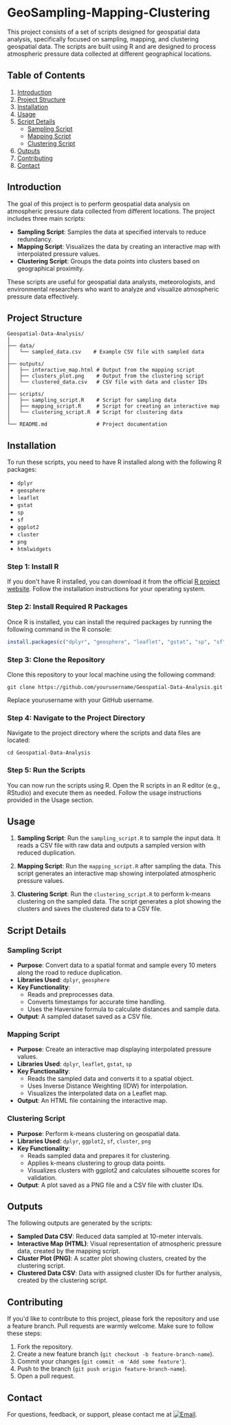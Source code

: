# GeoSampling-Mapping-Clustering
This project consists of a set of scripts designed for geospatial data analysis, specifically focused on sampling, mapping, and clustering geospatial data. The scripts are built using R and are designed to process atmospheric pressure data collected at different geographical locations.

## Table of Contents

1. [Introduction](#introduction)
2. [Project Structure](#project-structure)
3. [Installation](#installation)
4. [Usage](#usage)
5. [Script Details](#script-details)
    - [Sampling Script](#sampling-script)
    - [Mapping Script](#mapping-script)
    - [Clustering Script](#clustering-script)
6. [Outputs](#outputs)
7. [Contributing](#contributing)
8. [Contact](#contact)

## Introduction

The goal of this project is to perform geospatial data analysis on atmospheric pressure data collected from different locations. The project includes three main scripts:

- **Sampling Script**: Samples the data at specified intervals to reduce redundancy.
- **Mapping Script**: Visualizes the data by creating an interactive map with interpolated pressure values.
- **Clustering Script**: Groups the data points into clusters based on geographical proximity.

These scripts are useful for geospatial data analysts, meteorologists, and environmental researchers who want to analyze and visualize atmospheric pressure data effectively.

## Project Structure

```plaintext
Geospatial-Data-Analysis/
│
├── data/
│   └── sampled_data.csv    # Example CSV file with sampled data
│
├── outputs/
│   ├── interactive_map.html # Output from the mapping script
│   ├── clusters_plot.png    # Output from the clustering script
│   └── clustered_data.csv   # CSV file with data and cluster IDs
│
├── scripts/
│   ├── sampling_script.R    # Script for sampling data
│   ├── mapping_script.R     # Script for creating an interactive map
│   └── clustering_script.R  # Script for clustering data
│
└── README.md                # Project documentation
```

## Installation

To run these scripts, you need to have R installed along with the following R packages:

- `dplyr`
- `geosphere`
- `leaflet`
- `gstat`
- `sp`
- `sf`
- `ggplot2`
- `cluster`
- `png`
- `htmlwidgets`

### Step 1: Install R

If you don't have R installed, you can download it from the official [R project website](https://cran.r-project.org/). Follow the installation instructions for your operating system.

### Step 2: Install Required R Packages

Once R is installed, you can install the required packages by running the following command in the R console:

```R
install.packages(c("dplyr", "geosphere", "leaflet", "gstat", "sp", "sf", "ggplot2", "cluster", "png", "htmlwidgets"))
```

### Step 3: Clone the Repository


Clone this repository to your local machine using the following command:

```
git clone https://github.com/yourusername/Geospatial-Data-Analysis.git
```

Replace yourusername with your GitHub username.

### Step 4: Navigate to the Project Directory

Navigate to the project directory where the scripts and data files are located:

```
cd Geospatial-Data-Analysis
```

### Step 5: Run the Scripts

You can now run the scripts using R. Open the R scripts in an R editor (e.g., RStudio) and execute them as needed. Follow the usage instructions provided in the Usage section.

## Usage

1. **Sampling Script**: Run the `sampling_script.R` to sample the input data. It reads a CSV file with raw data and outputs a sampled version with reduced duplication.

2. **Mapping Script**: Run the `mapping_script.R` after sampling the data. This script generates an interactive map showing interpolated atmospheric pressure values.

3. **Clustering Script**: Run the `clustering_script.R` to perform k-means clustering on the sampled data. The script generates a plot showing the clusters and saves the clustered data to a CSV file.

## Script Details

### Sampling Script

- **Purpose**: Convert data to a spatial format and sample every 10 meters along the road to reduce duplication.
- **Libraries Used**: `dplyr`, `geosphere`
- **Key Functionality**:
  - Reads and preprocesses data.
  - Converts timestamps for accurate time handling.
  - Uses the Haversine formula to calculate distances and sample data.
- **Output**: A sampled dataset saved as a CSV file.

### Mapping Script

- **Purpose**: Create an interactive map displaying interpolated pressure values.
- **Libraries Used**: `dplyr`, `leaflet`, `gstat`, `sp`
- **Key Functionality**:
  - Reads the sampled data and converts it to a spatial object.
  - Uses Inverse Distance Weighting (IDW) for interpolation.
  - Visualizes the interpolated data on a Leaflet map.
- **Output**: An HTML file containing the interactive map.

### Clustering Script

- **Purpose**: Perform k-means clustering on geospatial data.
- **Libraries Used**: `dplyr`, `ggplot2`, `sf`, `cluster`, `png`
- **Key Functionality**:
  - Reads sampled data and prepares it for clustering.
  - Applies k-means clustering to group data points.
  - Visualizes clusters with ggplot2 and calculates silhouette scores for validation.
- **Output**: A plot saved as a PNG file and a CSV file with cluster IDs.

## Outputs

The following outputs are generated by the scripts:

- **Sampled Data CSV**: Reduced data sampled at 10-meter intervals.
- **Interactive Map (HTML)**: Visual representation of atmospheric pressure data, created by the mapping script.
- **Cluster Plot (PNG)**: A scatter plot showing clusters, created by the clustering script.
- **Clustered Data CSV**: Data with assigned cluster IDs for further analysis, created by the clustering script.

## Contributing

If you'd like to contribute to this project, please fork the repository and use a feature branch. Pull requests are warmly welcome. Make sure to follow these steps:

1. Fork the repository.
2. Create a new feature branch (`git checkout -b feature-branch-name`).
3. Commit your changes (`git commit -m 'Add some feature'`).
4. Push to the branch (`git push origin feature-branch-name`).
5. Open a pull request.

## Contact

For questions, feedback, or support, please contact me at [![Email](https://img.shields.io/badge/Email-blue?style=flat&logo=gmail)](mailto:samaneh.shirinnezhad@gmail.com).




